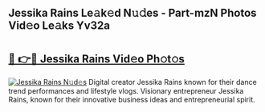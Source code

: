 ## Jessika Rains Le𝚊k𝚎d N𝚞𝚍es - Part-mzN Photos Vid𝚎o Le𝚊ks Yv32a

# <h2><a href="http://fbbzfmu.evod.top/?m=Jessika+Rains">🔗 👉🔴 Jessika Rains Vid𝚎o Ph𝚘t𝚘s</a></h2>

[![Jessika Rains N𝚞d𝚎s](https://i.imgur.com/8V9OHl7.gif)](http://fbbzfmu.evod.top/?m=Jessika+Rains)
Digital creator Jessika Rains known for their dance trend performances and lifestyle vlogs. Visionary entrepreneur Jessika Rains, known for their innovative business ideas and entrepreneurial spirit. 
